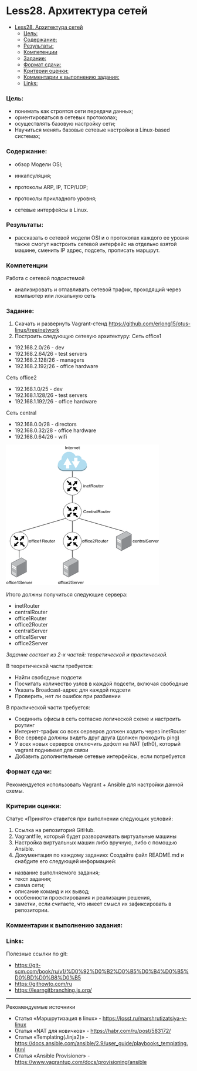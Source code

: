 # Less28. Архитектура сетей
- [Less28. Архитектура сетей](#less28-архитектура-сетей)
    - [Цель:](#цель)
    - [Содержание:](#содержание)
    - [Результаты:](#результаты)
    - [Компетенции](#компетенции)
    - [Задание:](#задание)
    - [Формат сдачи:](#формат-сдачи)
    - [Критерии оценки:](#критерии-оценки)
    - [Комментарии к выполнению задания:](#комментарии-к-выполнению-задания)
    - [Links:](#links)

### Цель: 
- понимать как строятся сети передачи данных;
- ориентироваться в сетевых протоколах;
- осуществлять базовую настройку сети;
- Научиться менять базовые сетевые настройки в Linux-based системах;
  
### Содержание:
- обзор Модели OSI;
- инкапсуляция;

- протоколы ARP, IP, TCP/UDP;
- протоколы прикладного уровня;
- сетевые интерфейсы в Linux.
 
### Результаты:
- рассказать о сетевой модели OSI и о протоколах каждого ее уровня
также смогут настроить сетевой интерфейс на отдельно взятой машине, сменить IP адрес, подсеть, прописать маршрут.

### Компетенции

Работа с сетевой подсистемой
- анализировать и отлавливать сетевой трафик, проходящий через компьютер или локальную сеть

### Задание:

1. Скачать и развернуть Vagrant-стенд https://github.com/erlong15/otus-linux/tree/network
2. Построить следующую сетевую архитектуру:
Сеть office1
- 192.168.2.0/26      - dev
- 192.168.2.64/26     - test servers
- 192.168.2.128/26    - managers
- 192.168.2.192/26    - office hardware

Сеть office2
- 192.168.1.0/25      - dev
- 192.168.1.128/26    - test servers
- 192.168.1.192/26    - office hardware

Сеть central
- 192.168.0.0/28     - directors
- 192.168.0.32/28    - office hardware
- 192.168.0.64/26    - wifi

![network](./files/network.png)

Итого должны получиться следующие сервера:
- inetRouter
- centralRouter
- office1Router
- office2Router
- centralServer
- office1Server
- office2Server

_Задание состоит из 2-х частей: теоретической и практической._

В теоретической части требуется: 
- Найти свободные подсети
- Посчитать количество узлов в каждой подсети, включая свободные
- Указать Broadcast-адрес для каждой подсети
- Проверить, нет ли ошибок при разбиении

В практической части требуется: 
- Соединить офисы в сеть согласно логической схеме и настроить роутинг
- Интернет-трафик со всех серверов должен ходить через inetRouter
- Все сервера должны видеть друг друга (должен проходить ping)
- У всех новых серверов отключить дефолт на NAT (eth0), который vagrant поднимает для связи
- Добавить дополнительные сетевые интерфейсы, если потребуется

### Формат сдачи: 
Рекомендуется использовать Vagrant + Ansible для настройки данной схемы. 


### Критерии оценки:
Статус «Принято» ставится при выполнении следующих условий:
1. Сcылка на репозиторий GitHub.
2. Vagrantfile, который будет разворачивать виртуальные машины
3. Настройка виртуальных машин либо вручную, либо с помощью Ansible.
4. Документация по каждому заданию:
Создайте файл README.md и снабдите его следующей информацией:
- название выполняемого задания;
- текст задания;
- схема сети;
- описание команд и их вывод;
- особенности проектирования и реализации решения, 
- заметки, если считаете, что имеет смысл их зафиксировать в репозитории.


### Комментарии к выполнению задания:


### Links:

Полезные ссылки по git:  
- <https://git-scm.com/book/ru/v1/%D0%92%D0%B2%D0%B5%D0%B4%D0%B5%D0%BD%D0%B8%D0%B5>  
- <https://githowto.com/ru>  
- <https://learngitbranching.js.org/>  
- ---
Рекомендуемые источники
- Статья «Маршрутизация в linux» - https://losst.ru/marshrutizatsiya-v-linux 
- Статья «NAT для новичков» - https://habr.com/ru/post/583172/
- Статья «Templating(Jinja2)» - https://docs.ansible.com/ansible/2.9/user_guide/playbooks_templating.html 
- Статья «Ansible Provisioner» - https://www.vagrantup.com/docs/provisioning/ansible 
